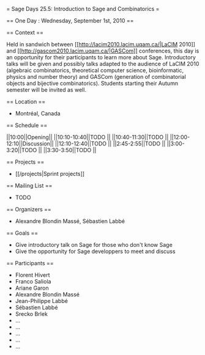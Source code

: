= Sage Days 25.5: Introduction to Sage and Combinatorics =

== One Day : Wednesday, September 1st, 2010 ==


== Context ==

Held in sandwich between [[http://lacim2010.lacim.uqam.ca/|LaCIM 2010]] and [[http://gascom2010.lacim.uqam.ca/|GASCom]] conferences, this day is an opportunity for their participants to learn more about Sage. Introductory talks will be given and possibly talks adapted to the audience of LaCIM 2010 (algebraic combinatorics, theoretical computer science, bioinformatic, physics and number theory) and GASCom (generation of combinatorial objects and bijective combinatorics). Students starting their Autumn semester will be invited as well.

== Location ==

  * Montréal, Canada

== Schedule ==

||10:00||Opening||
||10:10-10:40||TODO ||
||10:40-11:30||TODO ||
||12:00-12:10||Discussion||
||12:10-12:40||TODO ||
||2:45-2:55||TODO ||
||3:00-3:20||TODO ||
||3:30-3:50||TODO ||

== Projects ==

  * [[/projects|Sprint projects]]

== Mailing List ==

  * TODO

== Organizers ==

  * Alexandre Blondin Massé, Sébastien Labbé

== Goals ==

  * Give introductory talk on Sage for those who don't know Sage
  * Give the opportunity for Sage developpers to meet and discuss

== Participants ==

  * Florent Hivert
  * Franco Saliola
  * Ariane Garon
  * Alexandre Blondin Massé
  * Jean-Philippe Labbé
  * Sébastien Labbé
  * Srecko Brlek
  * ...
  * ...
  * ...
  * ...
  * ...
  
